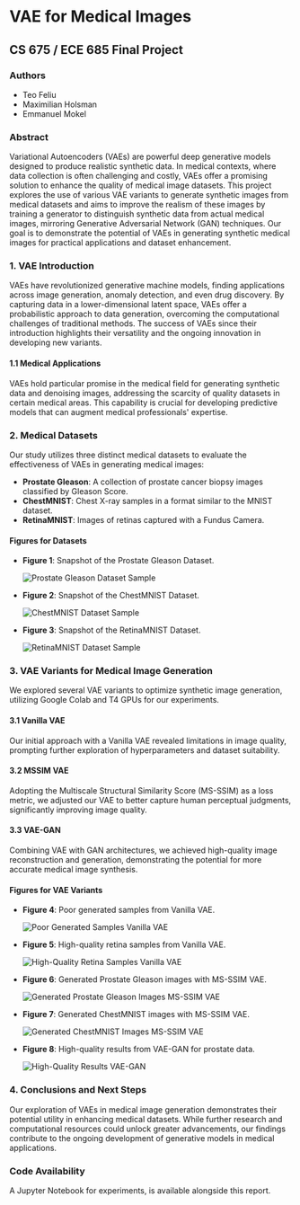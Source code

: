 # VAE for Medical Images

## CS 675 / ECE 685 Final Project

### Authors
- Teo Feliu
- Maximilian Holsman
- Emmanuel Mokel

### Abstract
Variational Autoencoders (VAEs) are powerful deep generative models designed to produce realistic synthetic data. In medical contexts, where data collection is often challenging and costly, VAEs offer a promising solution to enhance the quality of medical image datasets. This project explores the use of various VAE variants to generate synthetic images from medical datasets and aims to improve the realism of these images by training a generator to distinguish synthetic data from actual medical images, mirroring Generative Adversarial Network (GAN) techniques. Our goal is to demonstrate the potential of VAEs in generating synthetic medical images for practical applications and dataset enhancement.

### 1. VAE Introduction
VAEs have revolutionized generative machine models, finding applications across image generation, anomaly detection, and even drug discovery. By capturing data in a lower-dimensional latent space, VAEs offer a probabilistic approach to data generation, overcoming the computational challenges of traditional methods. The success of VAEs since their introduction highlights their versatility and the ongoing innovation in developing new variants.

#### 1.1 Medical Applications
VAEs hold particular promise in the medical field for generating synthetic data and denoising images, addressing the scarcity of quality datasets in certain medical areas. This capability is crucial for developing predictive models that can augment medical professionals' expertise.

### 2. Medical Datasets
Our study utilizes three distinct medical datasets to evaluate the effectiveness of VAEs in generating medical images:
- **Prostate Gleason**: A collection of prostate cancer biopsy images classified by Gleason Score.
- **ChestMNIST**: Chest X-ray samples in a format similar to the MNIST dataset.
- **RetinaMNIST**: Images of retinas captured with a Fundus Camera.

#### Figures for Datasets
- **Figure 1**: Snapshot of the Prostate Gleason Dataset.
  
  ![Prostate Gleason Dataset Sample](675%20Writeup%20Images/Prostate_Vanilla_100.jpeg)

- **Figure 2**: Snapshot of the ChestMNIST Dataset.
  
  ![ChestMNIST Dataset Sample](675%20Writeup%20Images/chest_example.png)

- **Figure 3**: Snapshot of the RetinaMNIST Dataset.
  
  ![RetinaMNIST Dataset Sample](675%20Writeup%20Images/retina_example.png)

### 3. VAE Variants for Medical Image Generation
We explored several VAE variants to optimize synthetic image generation, utilizing Google Colab and T4 GPUs for our experiments.

#### 3.1 Vanilla VAE
Our initial approach with a Vanilla VAE revealed limitations in image quality, prompting further exploration of hyperparameters and dataset suitability.

#### 3.2 MSSIM VAE
Adopting the Multiscale Structural Similarity Score (MS-SSIM) as a loss metric, we adjusted our VAE to better capture human perceptual judgments, significantly improving image quality.

#### 3.3 VAE-GAN
Combining VAE with GAN architectures, we achieved high-quality image reconstruction and generation, demonstrating the potential for more accurate medical image synthesis.

#### Figures for VAE Variants
- **Figure 4**: Poor generated samples from Vanilla VAE.
  
  ![Poor Generated Samples Vanilla VAE](675%20Writeup%20Images/Prostate_Vanilla_100.jpeg)

- **Figure 5**: High-quality retina samples from Vanilla VAE.
  
  ![High-Quality Retina Samples Vanilla VAE](675%20Writeup%20Images/Retina_Vanilla_100.png)

- **Figure 6**: Generated Prostate Gleason images with MS-SSIM VAE.
  
  ![Generated Prostate Gleason Images MS-SSIM VAE](675%20Writeup%20Images/Prostate_MSSIM_50.png)

- **Figure 7**: Generated ChestMNIST images with MS-SSIM VAE.
  
  ![Generated ChestMNIST Images MS-SSIM VAE](675%20Writeup%20Images/Chest_MSSIM_50.png)

- **Figure 8**: High-quality results from VAE-GAN for prostate data.
  
  ![High-Quality Results VAE-GAN](675%20Writeup%20Images/Prostate_VAEGAN.png)


### 4. Conclusions and Next Steps
Our exploration of VAEs in medical image generation demonstrates their potential utility in enhancing medical datasets. While further research and computational resources could unlock greater advancements, our findings contribute to the ongoing development of generative models in medical applications.

### Code Availability
A Jupyter Notebook for experiments, is available alongside this report.
